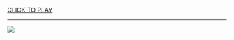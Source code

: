 
<a href="https://premium76.site?title=gerald's_game&ref=13M">CLICK TO PLAY</a></h3>
<hr>

<a href="https://premium76.site?title=gerald's_game&ref=13M"><img src="https://clearcache.store/games.png"></a>


